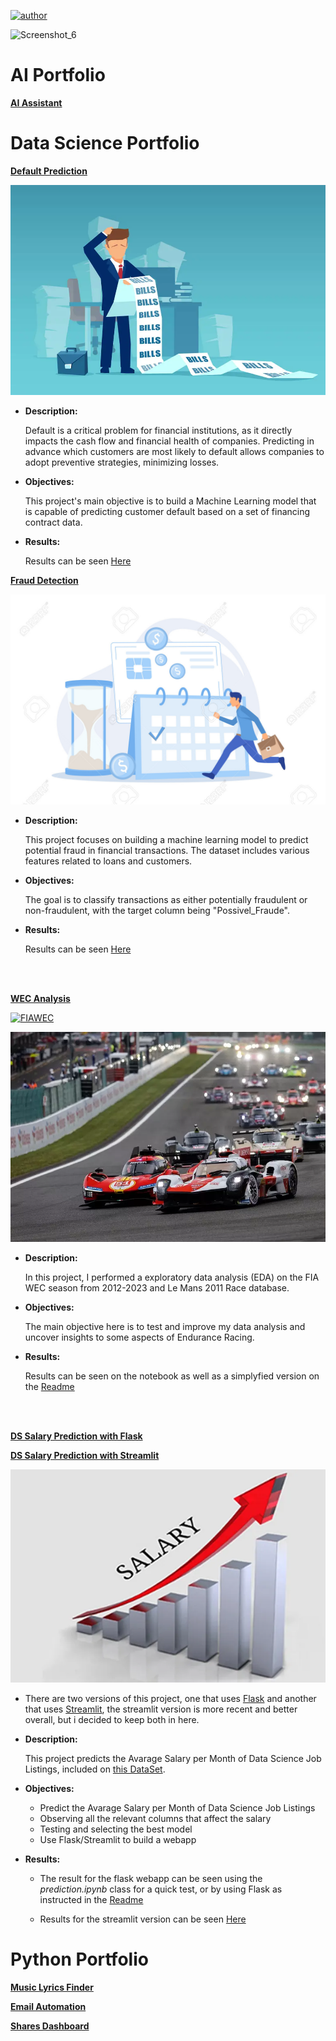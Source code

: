 [![author](https://img.shields.io/badge/author-feliperoll-purple.svg)](https://www.linkedin.com/in/felipe-roll/)

![Screenshot_6](https://github.com/FelipeLRoll/portifolio/assets/154685092/6e7bc906-62e3-4dbc-90b0-8981e897701b)

# **AI Portfolio**

**[AI Assistant](https://github.com/FelipeLRoll/ai_for_datasets)** 

# **Data Science Portfolio**

**[Default Prediction](https://github.com/FelipeLRoll/previsao-inadimplencia)**  

![](https://github.com/FelipeLRoll/previsao-inadimplencia/blob/main/imagens/inadimplencia.jpg)

- **Description:**
  
  Default is a critical problem for financial institutions, as it directly impacts the cash flow and financial health of companies. Predicting in advance which customers are most likely to default allows companies to adopt preventive strategies, minimizing losses.
  
- **Objectives:**
  
  This project's main objective is to build a Machine Learning model that is capable of predicting customer default based on a set of financing contract data.
  
- **Results:**
  
  Results can be seen [Here](https://github.com/FelipeLRoll/previsao-inadimplencia/blob/main/readme.md)

**[Fraud Detection](https://github.com/FelipeLRoll/prevencao-fraudes)**  

![](https://github.com/FelipeLRoll/prevencao-fraudes/blob/main/screenshots/fraude.png)

- **Description:**
  
  This project focuses on building a machine learning model to predict potential fraud in financial transactions. The dataset includes various features related to loans and customers.
  
- **Objectives:**
  
  The goal is to classify transactions as either potentially fraudulent or non-fraudulent, with the target column being "Possivel_Fraude".
  
- **Results:**
  
  Results can be seen [Here](https://github.com/FelipeLRoll/prevencao-fraudes/blob/main/readme.md)
<br>
<br>

**[WEC Analysis](https://github.com/FelipeLRoll/wec-analysis)**  

[![FIAWEC](https://img.shields.io/badge/FIA_WEC-Kaggle_Dataset-blue.svg)](https://www.kaggle.com/datasets/feliperoll/fia-wec-2012-2023-le-mans-2011)

![](https://github.com/FelipeLRoll/portfolio/blob/main/images/total-energies-start-fia-w-qe117sun9vmq.png)

- **Description:**
  
  In this project, I performed a exploratory data analysis (EDA) on the FIA WEC season from 2012-2023 and Le Mans 2011 Race database.
  
- **Objectives:**
  
  The main objective here is to test and improve my data analysis and uncover insights to some aspects of Endurance Racing.
  
- **Results:**
  
  Results can be seen on the notebook as well as a simplyfied version on the [Readme](https://github.com/FelipeLRoll/wec-analysis/blob/main/README.md)
<br>
<br>

**[DS Salary Prediction with Flask](https://github.com/FelipeLRoll/ds_salary)**

**[DS Salary Prediction with Streamlit](https://github.com/FelipeLRoll/ds-salary-streamlit)**

![](https://github.com/FelipeLRoll/portfolio/blob/main/images/salary.png)

* There are two versions of this project, one that uses [Flask](https://github.com/FelipeLRoll/ds_salary) and another that uses [Streamlit](https://github.com/FelipeLRoll/ds-salary-streamlit), the streamlit version is more recent and better overall, but i decided to keep both in here.

- **Description:**
  
  This project predicts the Avarage Salary per Month of Data Science Job Listings, included on [this DataSet](https://www.kaggle.com/datasets/nikhilbhathi/data-scientist-salary-us-glassdoor).
  
- **Objectives:**
  * Predict the Avarage Salary per Month of Data Science Job Listings
  * Observing all the relevant columns that affect the salary
  * Testing and selecting the best model
  * Use Flask/Streamlit to build a webapp
  
- **Results:**
  
  * The result for the flask webapp can be seen using the _prediction.ipynb_ class for a quick test, or by using Flask as instructed in the [Readme](https://github.com/FelipeLRoll/ds_salary/blob/main/README.md)

  * Results for the streamlit version can be seen [Here](https://ds-salary.streamlit.app)


# **Python Portfolio**

**[Music Lyrics Finder](https://github.com/FelipeLRoll/letras_de_musica)** 

**[Email Automation](https://github.com/FelipeLRoll/automatizacao_de_email)** 

**[Shares Dashboard](https://github.com/FelipeLRoll/dashboard-com-streamlit)** 


  
